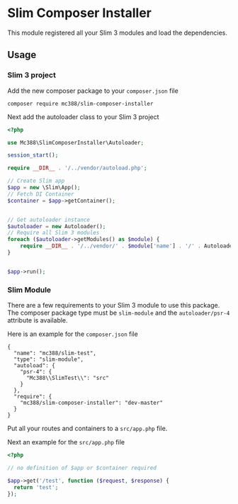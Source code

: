 # Slim Composer Installer

This module registered all your Slim 3 modules and load the dependencies.

## Usage

### Slim 3 project

Add the new composer package to your `composer.json` file

```
composer require mc388/slim-composer-installer
```

Next add the autoloader class to your Slim 3 project

```php
<?php

use Mc388\SlimComposerInstaller\Autoloader;

session_start();

require __DIR__ . '/../vendor/autoload.php';

// Create Slim app
$app = new \Slim\App();
// Fetch DI Container
$container = $app->getContainer();


// Get autoloader instance
$autoloader = new Autoloader();
// Require all Slim 3 modules
foreach ($autoloader->getModules() as $module) {
    require __DIR__ . '/../vendor/' . $module['name'] . '/' . Autoloader::REQUIRE_FILE;
}


$app->run();
```

### Slim Module

There are a few requirements to your Slim 3 module to use this package.
The composer package type must be `slim-module` and the `autoloader/psr-4` attribute is available.


Here is an example for the `composer.json` file

```
{
  "name": "mc388/slim-test",
  "type": "slim-module",
  "autoload": {
    "psr-4": {
      "Mc388\\SlimTest\\": "src"
    }
  },
  "require": {
    "mc388/slim-composer-installer": "dev-master"
  }
}
```


Put all your routes and containers to a `src/app.php` file.


Next an example for the `src/app.php` file

```php
<?php

// no definition of $app or $container required

$app->get('/test', function ($request, $response) {
  return 'test';
});

```
